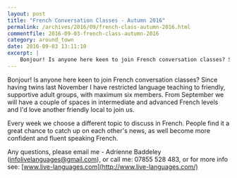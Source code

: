 ```yaml
---
layout: post
title: "French Conversation Classes - Autumn 2016"
permalink: /archives/2016/09/french-class-autumn-2016.html
commentfile: 2016-09-03-french-class-autumn-2016
category: around_town
date: 2016-09-03 13:11:10
excerpt: |
    Bonjour! Is anyone here keen to join French conversation classes? Since having twins last November I have restricted language teaching to friendly, supportive adult groups, with maximum six members.
---
```


Bonjour! Is anyone here keen to join French conversation classes? Since having twins last November I have restricted language teaching to friendly, supportive adult groups, with maximum six members. From September we will have a couple of spaces in intermediate and advanced French levels and I'd love another friendly local to join us.

Every week we choose a different topic to discuss in French. People find it a great chance to catch up on each other's news, as well become more confident and fluent speaking French.

Any questions, please email me - Adrienne Baddeley ([infolivelanguages@gmail.com](mailto:infolivelanguages@gmail.com)), or call me: 07855 528 483, or for more info see: [www.live-languages.com](http://www.live-languages.com/)
